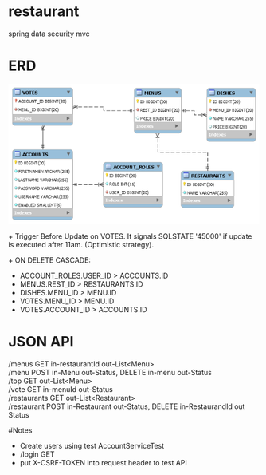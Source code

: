 # restaurant
spring data security mvc

ERD
===================
![ERD](https://github.com/iilkevych/restaurant/blob/master/doc/erd.png)

\+ Trigger Before Update on VOTES. It signals SQLSTATE '45000' if update is executed after 11am. (Optimistic strategy).

\+ ON DELETE CASCADE:
- ACCOUNT_ROLES.USER_ID > ACCOUNTS.ID
- MENUS.REST_ID > RESTAURANTS.ID
- DISHES.MENU_ID > MENU.ID
- VOTES.MENU_ID > MENU.ID
- VOTES.ACCOUNT_ID > ACCOUNTS.ID

JSON API
=========
/menus GET in-restaurantId out-List\<Menu\>  
/menu POST in-Menu out-Status, DELETE in-menu out-Status  
/top GET out-List\<Menu\>  
/vote GET in-menuId out-Status  
/restaurants GET out-List\<Restaurant\>  
/restaurant POST in-Restaurant out-Status, DELETE in-RestaurandId out Status  

#Notes
- Create users using test AccountServiceTest
- /login GET
- put X-CSRF-TOKEN into request header to test API

